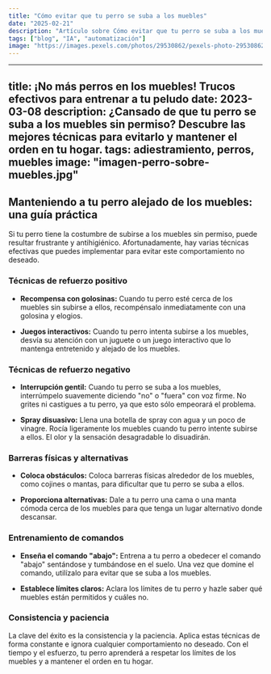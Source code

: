 ```yaml
---
title: "Cómo evitar que tu perro se suba a los muebles"
date: "2025-02-21"
description: "Artículo sobre Cómo evitar que tu perro se suba a los muebles"
tags: ["blog", "IA", "automatización"]
image: "https://images.pexels.com/photos/29530862/pexels-photo-29530862.jpeg?auto=compress&cs=tinysrgb&h=350"
---
```


---
title: ¡No más perros en los muebles! Trucos efectivos para entrenar a tu peludo
date: 2023-03-08
description: ¿Cansado de que tu perro se suba a los muebles sin permiso? Descubre las mejores técnicas para evitarlo y mantener el orden en tu hogar.
tags: adiestramiento, perros, muebles
image: "imagen-perro-sobre-muebles.jpg"
---

## Manteniendo a tu perro alejado de los muebles: una guía práctica

Si tu perro tiene la costumbre de subirse a los muebles sin permiso, puede resultar frustrante y antihigiénico. Afortunadamente, hay varias técnicas efectivas que puedes implementar para evitar este comportamiento no deseado.

### Técnicas de refuerzo positivo

* **Recompensa con golosinas:** Cuando tu perro esté cerca de los muebles sin subirse a ellos, recompénsalo inmediatamente con una golosina y elogios.

* **Juegos interactivos:** Cuando tu perro intenta subirse a los muebles, desvía su atención con un juguete o un juego interactivo que lo mantenga entretenido y alejado de los muebles.

### Técnicas de refuerzo negativo

* **Interrupción gentil:** Cuando tu perro se suba a los muebles, interrúmpelo suavemente diciendo "no" o "fuera" con voz firme. No grites ni castigues a tu perro, ya que esto sólo empeorará el problema.

* **Spray disuasivo:** Llena una botella de spray con agua y un poco de vinagre. Rocía ligeramente los muebles cuando tu perro intente subirse a ellos. El olor y la sensación desagradable lo disuadirán.

### Barreras físicas y alternativas

* **Coloca obstáculos:** Coloca barreras físicas alrededor de los muebles, como cojines o mantas, para dificultar que tu perro se suba a ellos.

* **Proporciona alternativas:** Dale a tu perro una cama o una manta cómoda cerca de los muebles para que tenga un lugar alternativo donde descansar.

### Entrenamiento de comandos

* **Enseña el comando "abajo":** Entrena a tu perro a obedecer el comando "abajo" sentándose y tumbándose en el suelo. Una vez que domine el comando, utilízalo para evitar que se suba a los muebles.

* **Establece límites claros:** Aclara los límites de tu perro y hazle saber qué muebles están permitidos y cuáles no.

### Consistencia y paciencia

La clave del éxito es la consistencia y la paciencia. Aplica estas técnicas de forma constante e ignora cualquier comportamiento no deseado. Con el tiempo y el esfuerzo, tu perro aprenderá a respetar los límites de los muebles y a mantener el orden en tu hogar.